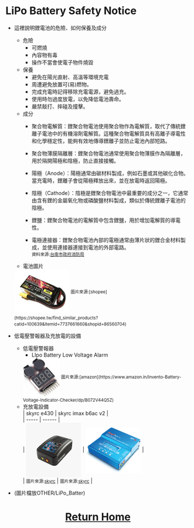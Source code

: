 LiPo Battery Safety Notice  
====
- 這裡說明鋰電池的危險、如何保養及成分  
    - 危險  
        - 可燃燒  
        - 內容物有毒  
        - 操作不當會使電子物件燒毀  
    - 保養  
        - 避免在陽光直射、高溫等環境充電  
        - 周遭避免放置可(易)燃物。  
        - 完成充電時記得移除充電電源，避免過充。   
        - 使用時勿過度放電，以免降低電池壽命。  
        - 嚴禁敲打、摔碰及撞擊。  
    - 成分  
        - 聚合物電解質：鋰聚合物電池使用聚合物作為電解質，取代了傳統鋰離子電池中的有機溶劑電解質。這種聚合物電解質具有高離子導電性和化學穩定性，能夠有效地傳導鋰離子並防止電池內部短路。  

        - 聚合物薄膜隔離層：鋰聚合物電池通常使用聚合物薄膜作為隔離層，用於隔開陽極和陰極，防止直接接觸。  

        - 陽極（Anode）：陽極通常由碳材料製成，例如石墨或其他碳化合物。當充電時，鋰離子會從陽極釋放出來，並在放電時返回陽極。  

        - 陰極（Cathode）：陰極是鋰聚合物電池中最重要的成分之一，它通常由含有鋰的金屬氧化物或磷酸鹽材料製成，類似於傳統鋰離子電池的陰極。  

        - 鋰鹽：鋰聚合物電池的電解質中包含鋰鹽，用於增加電解質的導電性。  

        - 電極連接器：鋰聚合物電池內部的電極通常由薄片狀的鋰合金材料製成，並使用連接器連接到電池的外部電路。  
    <small>資料來源:[台南市政府消防局](https://119.tainan.gov.tw/News_Content.aspx?n=25497&s=7743170) </small>  
    - 電池圖片  
    <img src="./img/lipo_battery.jpg" width = "150" height = "" alt="e430" align=center />  
    <small>圖片來源:[shopee](https://shopee.tw/find_similar_products?catid=100639&itemid=7737661660&shopid=86560704)</small>  
- 低電壓警報器及充放電的設備  
    - 低電壓警報器  
        - LIpo Battery Low Voltage Alarm  
        <img src="./img/low_voltage_alarm.jpg" width = "100" height = "" alt="e430" align=center />  
        <small>圖片來源:[amazon](https://www.amazon.in/Invento-Battery-Voltage-Indicator-Checker/dp/B072V44Q5Z)</small>      
    - 充放電設備  
        | skyrc e430 | skyrc imax b6ac v2 |  
        | ----- | ------ |  
        | <img src="./img/e430.jpg" width = "150" height = "" alt="e430" align=center /> | <img src="./img/B6AC2.jpg" width = "150" height = "" alt="e430" align=center /> |  
        | <small>圖片來源:[skyrc](https://www.skyrc.com/cn/Charger/e430_Charger/)</small> | <small>圖片來源:[skyrc](https://www.skyrc.com/cn/iMAX_B6AC_V2_Charger/)</small> |  
        
          
         
- (圖片檔放OTHER/LiPo_Batter)  

  
# <div align="center">[Return Home](../../)</div>